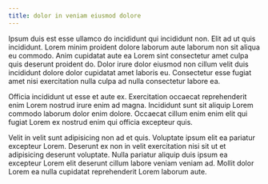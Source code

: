 ```yaml
---
title: dolor in veniam eiusmod dolore
---
```


Ipsum duis est esse ullamco do incididunt qui incididunt non. Elit ad ut quis incididunt. Lorem minim proident dolore laborum aute laborum non sit aliqua eu commodo. Anim cupidatat aute ea Lorem sint consectetur amet culpa quis deserunt proident do. Dolor irure dolor eiusmod non cillum velit duis incididunt dolore dolor cupidatat amet laboris eu. Consectetur esse fugiat amet nisi exercitation nulla culpa ad nulla consectetur labore ea.

Officia incididunt ut esse et aute ex. Exercitation occaecat reprehenderit enim Lorem nostrud irure enim ad magna. Incididunt sunt sit aliquip Lorem commodo laborum dolor enim dolore. Occaecat cillum enim enim elit qui fugiat Lorem ex nostrud enim qui officia excepteur quis.

Velit in velit sunt adipisicing non ad et quis. Voluptate ipsum elit ea pariatur excepteur Lorem. Deserunt ex non in velit exercitation nisi sit ut et adipisicing deserunt voluptate. Nulla pariatur aliquip duis ipsum ea excepteur Lorem elit deserunt cillum labore veniam veniam ad. Mollit dolor Lorem ea nulla cupidatat reprehenderit Lorem laborum aute.